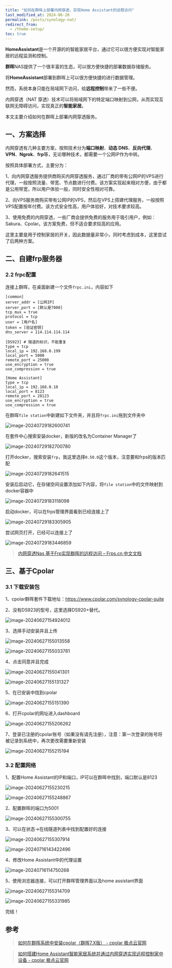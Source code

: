 ```yaml
---
title: "如何在群晖上部署内网穿透，实现Home Assistant的远程访问"
last_modified_at: 2024-06-26
permalink: /posts/synology-nat/
redirect_from:
  - /theme-setup/
toc: true
---
```


**HomeAssistant**是一个开源的的智能家居平台，通过它可以很方便实现对智能家居的远程监测和控制。

**群晖**NAS提供了一个很丰富的生态，可以很方便快捷的部署数据存储服务。

将**HomeAssistant**部署到群晖上可以很方便快捷的进行数据管理。

然而，系统本身只能在局域网下访问，给**远程控制**带来了一些不便。

内网穿透（NAT 穿透）技术可以将局域网下的特定端口映射到公网，从而实现互联网无障碍访问，实现真正的**智能家居**。

本文主要介绍如何在群晖上部署内网穿透服务。

## 一、方案选择

内网穿透有几种主要方案，按照技术分为**端口映射**、**动态 DNS**、**反向代理**、**VPN**、**Ngrok**、**frp**等，无论哪种技术，都需要一个公网IP作为中转。

按照具体部署方式，主要分为：

1、向内网穿透服务提供商购买内网穿透服务，通过厂商的带有公网IP的VPS进行代理，一般按照流量、带宽、节点数进行付费。该方案实现起来相对方便，由于都是公用带宽，所以用户体验一般，同时安全性相对可靠。

2、向VPS服务商购买带有公网IP的VPS，然后在VPS上搭建代理服务，一般按照VPS配置按年付费。该方式安全性高，用户体验好，对技术要求较高。

3、使用免费的内网穿透，一些厂商会提供免费的服务用于吸引用户，例如：Sakura、Cpolar。该方案免费，但不适合要求较高的应用。

这里主要是用于控制家居的开关，因此数据量非常小，同时考虑到成本，这里尝试了后两种方案。

## 二、自建frp服务器

### 2.2 frpc配置

连接上群晖，在桌面新建一个文件`frpc.ini`，内容如下

```shell
[common]
server_addr = [公网IP]
server_port = [默认是7000]
tcp_mux = true
protocol = tcp
user = [用户名]
token = [验证密钥]
dns_server = 114.114.114.114

[DS923] # 隧道的标识，不能重复
type = tcp
local_ip = 192.168.0.199
local_port = 5000
remote_port = 25000
use_encryption = true
use_compression = true

[Home Assistant]
type = tcp
local_ip = 192.168.0.10
local_port = 8123
remote_port = 28123
use_encryption = true
use_compression = true
```

在群晖`file station`中新建如下文件夹，并且将`frpc.ini`拖到文件夹中

![image-20240729182600741](https://cdn.jsdelivr.net/gh/dwgan/PicGo/img/image-20240729182600741.png)

在套件中心搜索安装docker，新版的改名为Container Manager了

![image-20240729182700780](https://cdn.jsdelivr.net/gh/dwgan/PicGo/img/image-20240729182700780.png)

打开docker，搜索安装`frp`，我这里选择`0.50.0`这个版本，注意要和frps的版本匹配

![image-20240729182641515](https://cdn.jsdelivr.net/gh/dwgan/PicGo/img/image-20240729182641515.png)

安装后启动它，在存储空间设置添加如下内容，将`file station`中的文件映射到docker容器中

![image-20240729183118098](https://cdn.jsdelivr.net/gh/dwgan/PicGo/img/image-20240729183118098.png)

启动docker，可以在frps管理界面看到已经连接上了

![image-20240729183305905](https://cdn.jsdelivr.net/gh/dwgan/PicGo/img/image-20240729183305905.png)

尝试网页打开，已经可以连接上了

![image-20240729183446859](https://cdn.jsdelivr.net/gh/dwgan/PicGo/img/image-20240729183446859.png)

> [内网穿透Nas 基于Frp实现群晖的远程访问 – Frps.cn 中文文档](https://frps.cn/41.html)



## 三、基于Cpolar

### 3.1 下载安装包

1、cpolar群晖套件下载地址：https://www.cpolar.com/synology-cpolar-suite

2、没有DS923的型号，这里选择DS920+替代。

![image-20240627154924012](https://cdn.jsdelivr.net/gh/dwgan/PicGo/img/image-20240627154924012.png)

3、选择手动安装并且上传

![image-20240627155013558](https://cdn.jsdelivr.net/gh/dwgan/PicGo/img/image-20240627155013558.png)

![image-20240627155033781](https://cdn.jsdelivr.net/gh/dwgan/PicGo/img/image-20240627155033781.png)

4、点击同意并且完成

![image-20240627155041301](https://cdn.jsdelivr.net/gh/dwgan/PicGo/img/image-20240627155041301.png)

![image-20240627155131327](https://cdn.jsdelivr.net/gh/dwgan/PicGo/img/image-20240627155131327.png)



5、在已安装中找到cpolar

![image-20240627155151390](https://cdn.jsdelivr.net/gh/dwgan/PicGo/img/image-20240627155151390.png)



6、打开cpolar的网址进入dashboard

![image-20240627155206262](https://cdn.jsdelivr.net/gh/dwgan/PicGo/img/image-20240627155206262.png)

7、登录已注册的cpolar账号（如果没有请先注册），注意：第一次登录的账号将被记录到系统中，再次更改需要重新安装

![image-20240627155215194](https://cdn.jsdelivr.net/gh/dwgan/PicGo/img/image-20240627155215194.png)

### 3.2 配置网络

1、配置Home Assistant的IP和端口，IP可以在群晖中找到，端口默认是8123

![image-20240627155230215](https://cdn.jsdelivr.net/gh/dwgan/PicGo/img/image-20240627155230215.png)

![image-20240627155248867](https://cdn.jsdelivr.net/gh/dwgan/PicGo/img/image-20240627155248867.png)

2、配置群晖的端口为5001

![image-20240627155300755](https://cdn.jsdelivr.net/gh/dwgan/PicGo/img/image-20240627155300755.png)

3、可以在状态->在线隧道列表中找到配置好的连接

![image-20240627155307914](https://cdn.jsdelivr.net/gh/dwgan/PicGo/img/image-20240627155307914.png)

![image-20240716143422496](https://cdn.jsdelivr.net/gh/dwgan/PicGo/img/image-20240716143422496.png)

4、修改Home Assistant中的代理设置

![image-20240716114750268](https://cdn.jsdelivr.net/gh/dwgan/PicGo/img/image-20240716114750268.png)

5、使用浏览器连接，可以打开群晖管理界面以及home assistant界面

![image-20240627155314709](https://cdn.jsdelivr.net/gh/dwgan/PicGo/img/image-20240627155314709.png)

![image-20240627155331985](https://cdn.jsdelivr.net/gh/dwgan/PicGo/img/image-20240627155331985.png)

完结！

## 参考

> [如何在群晖系统中安装cpolar（群晖7.X版） - cpolar 极点云官网](https://www.cpolar.com/blog/how-to-install-cpolar-on-a-synology-system-cfah-version-7-x)

> [如何搭建Home Assistant智能家居系统并通过内网穿透实现远程控制家中设备 - cpolar 极点云官网](https://www.cpolar.com/blog/how-to-build-a-home-assistant-smart-home-system-and-remotely-control-home-devices-through-intranet-penetration)